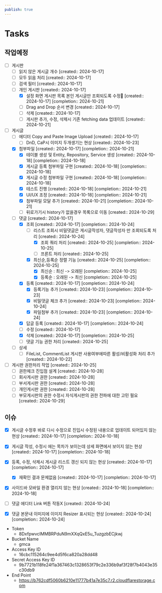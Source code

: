 ```yaml
---
publish: true
---
```


# Tasks

## 작업예정
- [ ] 게시판
	- [ ] 읽지 않은 게시글 개수  [created:: 2024-10-17]  
	- [ ] 모두 읽음 처리  [created:: 2024-10-17]  
	- [ ] 검색 필터  [created:: 2024-10-17]  
	- [ ] 개인 게시판  [created:: 2024-10-17]  
		- [x] 설정 화면 게시판 목록 본인 게시글만 조회되도록 수정🔺  [created:: 2024-10-17]  [completion:: 2024-10-21]
		- [ ] Drag and Drop 순서 변경  [created:: 2024-10-17]  
		- [ ] 삭제  [created:: 2024-10-17] 
		- [ ] 게시판 추가, 수정, 삭제시 기존 fetching data 업데이트 [created:: 2024-10-21] 

- [ ] 게시글
	- [ ] 에디터 Copy and Paste Image Upload  [created:: 2024-10-17] 
		- [ ] DnD, CaP시 이미지 두개생기는 현상 [created:: 2024-10-23] 
	- [x] 첨부파일  [created:: 2024-10-17]  [completion:: 2024-10-21]
		- [x] 테이블 생성 및 Entity, Repository, Service 생성  [created:: 2024-10-18]  [completion:: 2024-10-18]
		- [x] 게시글 등록 첨부파일 구현  [created:: 2024-10-18]  [completion:: 2024-10-18]
		- [x] 게시글 수정 첨부파일 구현  [created:: 2024-10-18]  [completion:: 2024-10-18]
		- [x] 테스트 진행 [created:: 2024-10-18]  [completion:: 2024-10-21]
		- [x] UI/UX 조정 [created:: 2024-10-18]  [completion:: 2024-10-21]
		- [x] 첨부파일 모달 추가 [created:: 2024-10-21]  [completion:: 2024-10-21]
		- [ ] 뒤로가기시 history가 없을경우 목록으로 이동 [created:: 2024-10-29] 
	- [ ] 댓글   [created:: 2024-10-17]  
		- [x] 조회  [created:: 2024-10-17]  [completion:: 2024-10-24]
			- [ ] 리스트 조회시 비밀댓글은 게시글작성자, 댓글작성자 만 조회되도록 처리 [created:: 2024-10-24] 
				- [x] 조회 쿼리 처리  [created:: 2024-10-25]  [completion:: 2024-10-25]
				- [ ] 프론트 처리 [created:: 2024-10-25] 
			- [x] 최신순,등록순 정렬 기능  [created:: 2024-10-25]  [completion:: 2024-10-25]
				- [x] 최신순 : 최신 -> 오래된  [completion:: 2024-10-25]
				- [x] 등록순 : 오래된 -> 최신  [completion:: 2024-10-25]
		- [x] 등록  [created:: 2024-10-17]  [completion:: 2024-10-24]
			- [x] 등록기능 추가 [created:: 2024-10-23]  [completion:: 2024-10-23]
			- [x] 비밀댓글 체크 추가  [created:: 2024-10-23]  [completion:: 2024-10-24]
			- [x] 파일첨부 추가  [created:: 2024-10-23]  [completion:: 2024-10-24]
		- [x] 답글 등록  [created:: 2024-10-17]  [completion:: 2024-10-24]
		- [ ] 수정  [created:: 2024-10-17]  
		- [x] 삭제  [created:: 2024-10-17]  [completion:: 2024-10-25]
		- [ ] 댓글 기능 권한 처리 [created:: 2024-10-25] 
	- [ ] 상세
		- [ ] FileList, CommentList 게시판 사용여부에따른 활성/비활성화 처리 추가 [created:: 2024-10-22] 
- [ ] 게시판 권한처리 작업 [created:: 2024-10-25] 
	- [ ] 권한체크 진입점 설계 [created:: 2024-10-28] 
	- [ ] 회사게시판 권한 [created:: 2024-10-28] 
	- [ ] 부서게시판 권한 [created:: 2024-10-28] 
	- [ ] 개인게시판 권한 [created:: 2024-10-28] 
	- [ ] 부모게시판의 권한 수정시 자식게시판의 권한 전파에 대한 고민 필요 [created:: 2024-10-29] 
## 이슈
- [x] 게시글 수정후 바로 다시 수정으로 진입시 수정된 내용으로 업데이트 되어있지 않는 현상  [created:: 2024-10-17]  [completion:: 2024-10-18]
- [x] 게시글 작성, 수정시 에는 목차가 보이는데 상세 화면에서 보이지 않는 현상  [created:: 2024-10-17]  [completion:: 2024-10-18]
- [x] 등록, 수정, 삭제시 게시글 리스트 갱신 되지 않는 현상  [created:: 2024-10-17]  [completion:: 2024-10-17]
	- [x] 재확인 결과 문제없음  [created:: 2024-10-17]  [completion:: 2024-10-17]
- [x] 사이드바 모바일 환경 열리지 않는 현상  [created:: 2024-10-18]  [completion:: 2024-10-18]
- [ ] 댓글 에디터 Link 버튼 작동X [created:: 2024-10-24] 
- [x] 댓글 본문내 이미지에 이미지 Resizer 표시되는 현상  [created:: 2024-10-24]  [completion:: 2024-10-24]


- Token
	- 8DxfpwvcIMMBRPduN9mXXqQxE5u_TuzgzbECjkwj
- Bucket Name
	- gmca
- Access Key ID
	- 16cbc115264c9ee4d5f6ca820a28dd48
- Secret Access Key ID
	- 9b7721b118fe24f1a367463c1328653f79c2e336b9af3f28f7b4043e35c30db9
- End Point
	- https://b762cdf5060b6210e11777b41a7e35c7.r2.cloudflarestorage.com